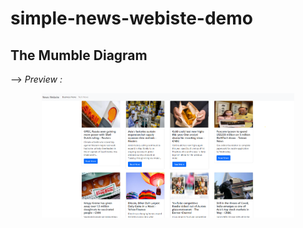 # simple-news-webiste-demo
## The Mumble Diagram

--> *Preview :*

<div align="center">
  <a href="https://drawsql.app/dennis-ivy/diagrams/mumble">
<img width="80%" align="center" src="./images/Screenshot1.png"/>
  </a>
</div>
